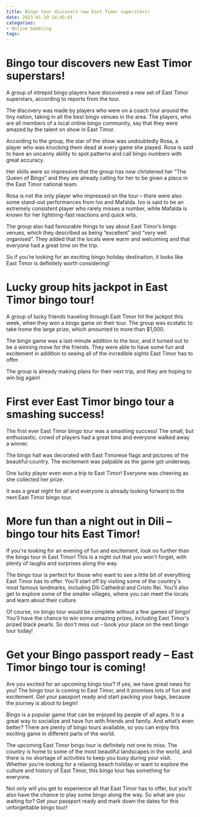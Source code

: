 ```yaml
---
title: Bingo tour discovers new East Timor superstars!
date: 2023-01-19 14:45:01
categories:
- Online Gambling
tags:
---
```



#  Bingo tour discovers new East Timor superstars!

A group of intrepid bingo players have discovered a new set of East Timor superstars, according to reports from the tour.

The discovery was made by players who were on a coach tour around the tiny nation, taking in all the best bingo venues in the area. The players, who are all members of a local online bingo community, say that they were amazed by the talent on show in East Timor.

According to the group, the star of the show was undoubtedly Rosa, a player who was knocking them dead at every game she played. Rosa is said to have an uncanny ability to spot patterns and call bingo numbers with great accuracy.

Her skills were so impressive that the group has now christened her “The Queen of Bingo” and they are already calling for her to be given a place in the East Timor national team.

Rosa is not the only player who impressed on the tour – there were also some stand-out performances from Ivo and Mafalda. Ivo is said to be an extremely consistent player who rarely misses a number, while Mafalda is known for her lightning-fast reactions and quick wits.

The group also had favourable things to say about East Timor’s bingo venues, which they described as being “excellent” and “very well organised”. They added that the locals were warm and welcoming and that everyone had a great time on the trip.

So if you’re looking for an exciting bingo holiday destination, it looks like East Timor is definitely worth considering!

#  Lucky group hits jackpot in East Timor bingo tour!

A group of lucky friends traveling through East Timor hit the jackpot this week, when they won a bingo game on their tour. The group was ecstatic to take home the large prize, which amounted to more than $1,000.

The bingo game was a last-minute addition to the tour, and it turned out to be a winning move for the friends. They were able to have some fun and excitement in addition to seeing all of the incredible sights East Timor has to offer.

The group is already making plans for their next trip, and they are hoping to win big again!

#  First ever East Timor bingo tour a smashing success!

The first ever East Timor bingo tour was a smashing success! The small, but enthusiastic, crowd of players had a great time and everyone walked away a winner.

The bingo hall was decorated with East Timorese flags and pictures of the beautiful country. The excitement was palpable as the game got underway.

One lucky player even won a trip to East Timor! Everyone was cheering as she collected her prize.

It was a great night for all and everyone is already looking forward to the next East Timor bingo tour.

#  More fun than a night out in Dili – bingo tour hits East Timor!

If you're looking for an evening of fun and excitement, look no further than the bingo tour in East Timor! This is a night out that you won't forget, with plenty of laughs and surprises along the way.

The bingo tour is perfect for those who want to see a little bit of everything East Timor has to offer. You'll start off by visiting some of the country's most famous landmarks, including Dili Cathedral and Cristo Rei. You'll also get to explore some of the smaller villages, where you can meet the locals and learn about their culture.

Of course, no bingo tour would be complete without a few games of bingo! You'll have the chance to win some amazing prizes, including East Timor's prized black pearls. So don't miss out – book your place on the next bingo tour today!

#  Get your Bingo passport ready – East Timor bingo tour is coming!

Are you excited for an upcoming bingo tour? If yes, we have great news for you! The bingo tour is coming to East Timor, and it promises lots of fun and excitement. Get your passport ready and start packing your bags, because the journey is about to begin!

Bingo is a popular game that can be enjoyed by people of all ages. It is a great way to socialize and have fun with friends and family. And what’s even better? There are plenty of bingo tours available, so you can enjoy this exciting game in different parts of the world.

The upcoming East Timor bingo tour is definitely not one to miss. The country is home to some of the most beautiful landscapes in the world, and there is no shortage of activities to keep you busy during your visit. Whether you’re looking for a relaxing beach holiday or want to explore the culture and history of East Timor, this bingo tour has something for everyone.

Not only will you get to experience all that East Timor has to offer, but you’ll also have the chance to play some bingo along the way. So what are you waiting for? Get your passport ready and mark down the dates for this unforgettable bingo tour!
